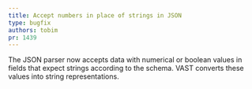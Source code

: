```yaml
---
title: Accept numbers in place of strings in JSON
type: bugfix
authors: tobim
pr: 1439
---
```


The JSON parser now accepts data with numerical or boolean values in fields that
expect strings according to the schema. VAST converts these values into string
representations.
